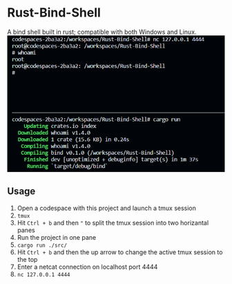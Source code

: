# Rust-Bind-Shell
A bind shell built in rust; compatible with both Windows and Linux. 
![](https://github.com/Msfv3n0m/Rust-Bind-Shell/blob/main/Rust-Bind-Shell.PNG)

## Usage
1. Open a codespace with this project and launch a tmux session <br>
2. `tmux` <br>
3. Hit `Ctrl + b` and then `"` to split the tmux session into two horizantal panes <br>
4. Run the project in one pane <br>
5. `cargo run ./src/` <br>
6. Hit `Ctrl + b` and then the up arrow to change the active tmux session to the top <br>
7. Enter a netcat connection on localhost port 4444 <br>
8. `nc 127.0.0.1 4444` <br>

